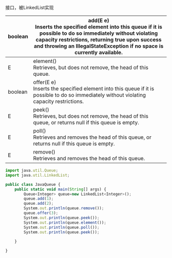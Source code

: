 接口，被LinkedList实现

| boolean | add(E e)<br>Inserts the specified element into this queue if it is possible to do so immediately without violating capacity restrictions, returning true upon success and throwing an IllegalStateException if no space is currently available. |
| - | - |
| E | element()<br>Retrieves, but does not remove, the head of this queue. |
| boolean | offer(E e)<br>Inserts the specified element into this queue if it is possible to do so immediately without violating capacity restrictions. |
| E | peek()<br>Retrieves, but does not remove, the head of this queue, or returns null if this queue is empty. |
| E | poll()<br>Retrieves and removes the head of this queue, or returns null if this queue is empty. |
| E | remove()<br>Retrieves and removes the head of this queue. |




```javascript
import java.util.Queue;
import java.util.LinkedList;

public class JavaQueue {
	public static void main(String[] args) {
		Queue<Integer> queue=new LinkedList<Integer>();
		queue.add(1);
		queue.add(2);
		System.out.println(queue.remove());
		queue.offer(3);
		System.out.println(queue.peek());
		System.out.println(queue.element());
		System.out.println(queue.poll());
		System.out.println(queue.peek());
		
	}

}

```

